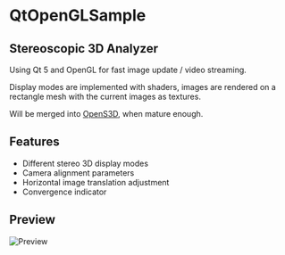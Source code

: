 # QtOpenGLSample

## Stereoscopic 3D Analyzer

Using Qt 5 and OpenGL for fast image update / video streaming.

Display modes are implemented with shaders, images are rendered on a rectangle mesh with the current images
as textures.

Will be merged into [OpenS3D](https://github.com/hugbed/OpenS3D), when mature enough.

## Features

* Different stereo 3D display modes
* Camera alignment parameters
* Horizontal image translation adjustment
* Convergence indicator

## Preview

![Preview](http://i.imgur.com/TsjIdvP.png)

